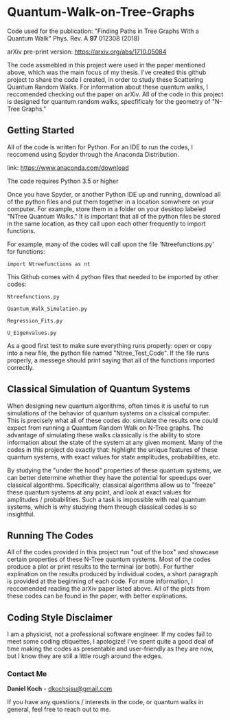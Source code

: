 # Quantum-Walk-on-Tree-Graphs
Code used for the publication: "Finding Paths in Tree Graphs With a Quantum Walk" Phys. Rev. A **97** 012308 (2018)

arXiv pre-print version: https://arxiv.org/abs/1710.05084

The code assmebled in this project were used in the paper mentioned above, which was the main focus of my thesis.  I've created this github project to share the code I created, in order to study these Scattering Quantum Random Walks.  For information about these quantum walks, I reccomended checking out the paper on arXiv.  All of the code in this project is designed for quantum random walks, specfificaly for the geometry of "N-Tree Graphs."

## Getting Started

All of the code is written for Python.  For an IDE to run the codes, I reccomend using Spyder through the Anaconda Distribution.

link: https://www.anaconda.com/download

The code requires Python 3.5 or higher

Once you have Spyder, or another Python IDE up and running, download all of the python files and put them together in a location somwhere on your computer. For example, store them in a folder on your desktop labeled "NTree Quantum Walks."  It is important that all of the python files be stored in the same location, as they call upon each other frequently to import functions.

For example, many of the codes will call upon the file 'Ntreefunctions.py' for functions:

```
import Ntreefunctions as nt
```
This Github comes with 4 python files that needed to be imported by other codes:

```
Ntreefunctions.py 
```
```
Quantum_Walk_Simulation.py 
```
```
Regression_Fits.py 
```
```
U_Eigenvalues.py 
```

As a good first test to make sure everything runs properly: open or copy into a new file, the python file named "Ntree_Test_Code".  If the file runs properly, a messege should print saying that all of the functions imported correctly.

## Classical Simulation of Quantum Systems

When designing new quantum algorithms, often times it is useful to run simulations of the behavior of quantum systems on a clssical computer.  This is precisely what all of these codes do: simulate the results one could expect from running a Quantum Random Walk on N-Tree graphs.  The advantage of simulating these walks classically is the ability to store information about the state of the system at any given moment.  Many of the codes in this project do exactly that: highlight the unique features of these quantum systems, with exact values for state amplitudes, probabilities, etc.

By studying the "under the hood" properties of these quantum systems, we can better determine whether they have the potential for speedups over classical algorithms.  Specifically, classical algorithms allow us to "freeze" these quantum systems at any point, and look at exact values for amplitudes / probabilities.  Such a task is impossible with real quantum systems, which is why studying them through classical codes is so insightful.

## Running The Codes
All of the codes provided in this project run "out of the box" and showcase certain properties of these N-Tree quantum systems.  Most of the codes produce a plot or print results to the terminal (or both).  For further explination on the results produced by individual codes, a short paragraph is provided at the beginning of each code.  For more information, I reccomended reading the arXiv paper listed above.  All of the plots from these codes can be found in the paper, with better explinations.

## Coding Style Disclaimer

I am a physicist, not a professional software engineer.  If my codes fail to meet some coding etiquettes, I apologize!  I've spent quite a good deal of time making the codes as presentable and user-friendly as they are now, but I know they are still a little rough around the edges.


### Contact Me

**Daniel Koch** - dkochsjsu@gmail.com

If you have any questions / interests in the code, or quantum walks in general, feel free to reach out to me.
